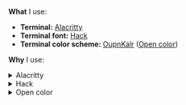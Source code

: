 **What** I use:

* **Terminal:** [Alacritty]
* **Terminal font:** [Hack]
* **Terminal color scheme:** [OupnKalr] ([Open color])

[Alacritty]: https://github.com/alacritty/alacritty
[Hack]: https://github.com/source-foundry/hack
[Open color]: https://github.com/yeun/open-color
[Oupnkalr]: https://github.com/oupnkalr/alacritty

**Why** I use:

<details>
  <summary>Alacritty</summary>

  * **cross-platform**

    I want a platform-independent terminal emulator to avoid vendor lock-in.
    Thus no platform-specific ones like [GNOME Terminal] (Linux, GNOME desktop),
    [Konsole] (Linux, KDE desktop), [iTerm2] (macOS), or [Windows Terminal]
    (Windows).

  * **minimalist**

    I want a minimal terminal emulator that follows the Unix philosophy of
    doing one thing well. Thus neither AI-powered ones like [Warp] or
    [Wave Terminal], nor multiplexers like [Kitty] or [WezTerm].

  * **performance**

    I want a responsive terminal emulator while staying lightweight. Thus no
    Electron-based ones like [Hyper] or [Tabby].
  
[GNOME Terminal]: https://github.com/GNOME/gnome-terminal
[Hyper]: https://github.com/vercel/hyper
[Kitty]: https://github.com/kovidgoyal/kitty
[Konsole]: https://github.com/KDE/konsole
[Tabby]: https://github.com/Eugeny/tabby
[Warp]: https://github.com/warpdotdev/Warp
[Wave Terminal]: https://github.com/wavetermdev/waveterm
[WezTerm]: https://github.com/wez/wezterm
[Windows Terminal]: https://github.com/microsoft/terminal
[iTerm2]: https://github.com/gnachman/iTerm2
</details>

<details>
  <summary>Hack</summary>
  
  * **icons**
  
    I want an officially patched [Nerd font] with icons. Thus no unpatched ones like [Gintronic], [Input Mono], [Intel One Mono], [Red Hat Mono] or [Sudo].
  
  * **legibility**
  
    I want a distinguishable font for dashes (hyphen, en dash, em dash) and double underscores. Thus no indistinguishable ones like [Bitstream Vera Sans Mono], [DejaVu Sans Mono], [Droid Sans Mono], [Meslo] or [Ubuntu Mono].
  
  * **serifs**
  
    I want mostly a sans serif font for letters `f`, `i`, `l` and `r`. Thus no serif ones like [Go Mono], [IBM Plex Mono] ([iA Writer Mono]), [Noto Sans Mono], [Overpass] or [Space Mono].
  
  * **spacing**
  
    I want a compact font (letter spacing and line spacing). Thus neither tight nor loose ones like [Fantasque Sans Mono], [JetBrains Mono], [Monoid], [Roboto Mono] or [Source Code Pro] ([Hasklig]).
  
  * **weight**
  
    I want a regular weight font. Thus neither light (thin) nor bold (heavy) ones like [Anonymous Pro], [Cascadia Code], [Comic Shanns], [OpenDyslexic Mono] or [ProFont].
  
  * **width**

    I want a standard width font. Thus neither narrow (condensed) nor wide (extended) ones like [Inconsolata] ([Inconsolata-g]), [Iosevka], [M+ Code], [Share Tech Mono] or [Victor Mono].
 
  * **X-height**
  
    I want a large x-height font with the fixed meanline for letters `f`, `t` and `x`. Thus neither smaller nor mixed ones like [Agave], [Code New Roman], [DaddyTimeMono], [Fira Mono] ([Fira Code]) or [Hermit].

[Nerd font]: https://www.nerdfonts.com

[Agave]: https://www.programmingfonts.org/#agave
[Anonymous Pro]: https://www.programmingfonts.org/#anonymous-pro
[Bitstream Vera Sans Mono]: https://www.programmingfonts.org/#bitstream-vera
[Cascadia Code]: https://www.programmingfonts.org/#cascadia-code
[Code New Roman]: https://www.programmingfonts.org/#code-new-roman
[Comic Shanns]: https://www.programmingfonts.org/#comic-shanns
[DaddyTimeMono]: https://www.programmingfonts.org/#daddytimemono
[DejaVu Sans Mono]: https://www.programmingfonts.org/#dejavu
[Droid Sans Mono]: https://www.programmingfonts.org/#droid-sans
[Fantasque Sans Mono]: https://www.programmingfonts.org/#fantasque-sans
[Fira Code]: https://www.programmingfonts.org/#firacode
[Fira Mono]: https://www.programmingfonts.org/#fira
[Gintronic]: https://www.programmingfonts.org/#gintronic
[Go Mono]: https://www.programmingfonts.org/#go-mono
[Hasklig]: https://www.programmingfonts.org/#hasklig
[Hermit]: https://www.programmingfonts.org/#hermit
[IBM Plex Mono]: https://www.programmingfonts.org/#plex-mono
[Inconsolata-g]: https://www.programmingfonts.org/#inconsolata-g
[Inconsolata]: https://www.programmingfonts.org/#inconsolata
[Input Mono]: https://www.programmingfonts.org/#input
[Intel One Mono]: https://www.programmingfonts.org/#intel-one-mono
[Iosevka]: https://www.programmingfonts.org/#iosevka
[JetBrains Mono]: https://www.programmingfonts.org/#jetbrainsmono
[M+ Code]: https://www.programmingfonts.org/#mplus
[Meslo]: https://www.programmingfonts.org/#meslo
[Monoid]: https://www.programmingfonts.org/#monoid
[Noto Sans Mono]: https://www.programmingfonts.org/#noto
[OpenDyslexic Mono]: https://www.programmingfonts.org/#opendyslexic
[Overpass]: https://www.programmingfonts.org/#overpass
[ProFont]: https://www.programmingfonts.org/#profont
[Red Hat Mono]: https://www.programmingfonts.org/#redhat
[Roboto Mono]: https://www.programmingfonts.org/#roboto
[Share Tech Mono]: https://www.programmingfonts.org/#share-tech
[Source Code Pro]: https://www.programmingfonts.org/#source-code-pro
[Space Mono]: https://www.programmingfonts.org/#space
[Sudo]: https://www.programmingfonts.org/#sudo
[Ubuntu Mono]: https://www.programmingfonts.org/#ubuntu
[Victor Mono]: https://www.programmingfonts.org/#victor-mono
[iA Writer Mono]: https://www.programmingfonts.org/#ia-writer-mono
</details>

<details>
  <summary>Open color</summary>

  * **color derivatives**

    I want a general color scheme with shades and tints. Thus neither absent nor deficient ones like [Fluent UI] or [Semantic UI].

  * **color harmony**

    I want a harmonious color scheme. Thus no discordant ones like [Material Design] or [Tailwind CSS].

  * **color wheel**

    I want a basic color scheme with 12 main colors from the RGB color wheel (plus gray). Thus no lacking ones like [Ant Design] or [Bootstrap].

[Ant Design]: https://ant.design/docs/spec/colors
[Bootstrap]: https://getbootstrap.com/docs/5.3/customize/color
[Fluent UI]: https://developer.microsoft.com/en-us/fluentui#/styles/web/colors/theme-slots
[Material Design]: https://m2.material.io/design/color/the-color-system.html
[Semantic UI]: https://semantic-ui.com/usage/theming.html
[Tailwind CSS]: https://tailwindcss.com/docs/customizing-colors
</details>
